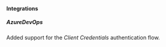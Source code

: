 
#### Integrations

##### AzureDevOps

Added support for the *Client Credentials* authentication flow.
